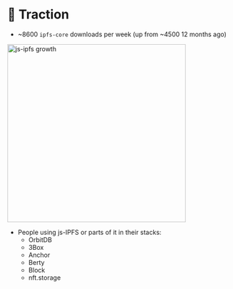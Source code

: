 # 🚜 Traction

* ~8600 `ipfs-core` downloads per week (up from ~4500 12 months ago)

<img src="./slides/growth.png" alt="js-ipfs growth" height="400" />

* People using js-IPFS or parts of it in their stacks:
  * OrbitDB
  * 3Box
  * Anchor
  * Berty
  * Block
  * nft.storage
